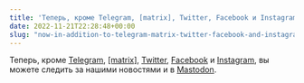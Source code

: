```yaml
---
title: 'Теперь, кроме Telegram, [matrix], Twitter, Facebook и Instagram, вы можете следить за нашими новостями и в Mastodon.'
date: 2022-11-21T22:28:48+00:00
slug: "now-in-addition-to-telegram-matrix-twitter-facebook-and-instagram-you-can-follow-us-on-mastodon-well-actually-on-fosstodon"
---
```


Теперь, кроме [Telegram](https://t.me/OrganicMapsApp), [\[matrix\]](https://omaps.app/matrix), [Twitter](https://twitter.com/OrganicMapsApp), [Facebook](https://www.facebook.com/OrganicMaps) и [Instagram](https://www.instagram.com/organicmaps.app/), вы можете следить за нашими новостями и в [Mastodon](https://fosstodon.org/@organicmaps).
